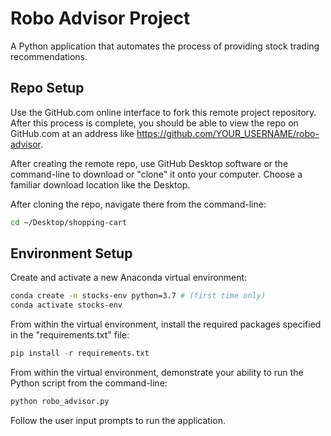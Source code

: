 # Robo Advisor Project 

A Python application that automates the process of providing stock trading recommendations.

## Repo Setup

Use the GitHub.com online interface to fork this remote project repository. After this process is complete, you should be able to view the repo on GitHub.com at an address like https://github.com/YOUR_USERNAME/robo-advisor.

After creating the remote repo, use GitHub Desktop software or the command-line to download or "clone" it onto your computer. Choose a familiar download location like the Desktop.

After cloning the repo, navigate there from the command-line:

```sh
cd ~/Desktop/shopping-cart
```

## Environment Setup

Create and activate a new Anaconda virtual environment:

```sh
conda create -n stocks-env python=3.7 # (first time only)
conda activate stocks-env
```

From within the virtual environment, install the required packages specified in the "requirements.txt" file:

```py
pip install -r requirements.txt
```

From within the virtual environment, demonstrate your ability to run the Python script from the command-line:

```sh
python robo_advisor.py
```

Follow the user input prompts to run the application.
